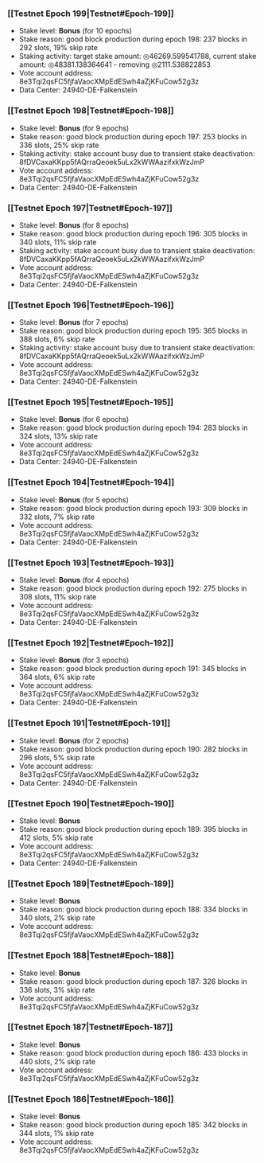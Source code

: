 ### [[Testnet Epoch 199|Testnet#Epoch-199]]
* Stake level: **Bonus** (for 10 epochs)
* Stake reason: good block production during epoch 198: 237 blocks in 292 slots, 19% skip rate
* Staking activity: target stake amount: ◎46269.599541788, current stake amount: ◎48381.138364641 - removing ◎2111.538822853
* Vote account address: 8e3Tqi2qsFC5fjfaVaocXMpEdESwh4aZjKFuCow52g3z
* Data Center: 24940-DE-Falkenstein
### [[Testnet Epoch 198|Testnet#Epoch-198]]
* Stake level: **Bonus** (for 9 epochs)
* Stake reason: good block production during epoch 197: 253 blocks in 336 slots, 25% skip rate
* Staking activity: stake account busy due to transient stake deactivation: 8fDVCaxaKKpp5fAQrraQeoek5uLx2kWWAazifxkWzJmP
* Vote account address: 8e3Tqi2qsFC5fjfaVaocXMpEdESwh4aZjKFuCow52g3z
* Data Center: 24940-DE-Falkenstein
### [[Testnet Epoch 197|Testnet#Epoch-197]]
* Stake level: **Bonus** (for 8 epochs)
* Stake reason: good block production during epoch 196: 305 blocks in 340 slots, 11% skip rate
* Staking activity: stake account busy due to transient stake deactivation: 8fDVCaxaKKpp5fAQrraQeoek5uLx2kWWAazifxkWzJmP
* Vote account address: 8e3Tqi2qsFC5fjfaVaocXMpEdESwh4aZjKFuCow52g3z
* Data Center: 24940-DE-Falkenstein
### [[Testnet Epoch 196|Testnet#Epoch-196]]
* Stake level: **Bonus** (for 7 epochs)
* Stake reason: good block production during epoch 195: 365 blocks in 388 slots, 6% skip rate
* Staking activity: stake account busy due to transient stake deactivation: 8fDVCaxaKKpp5fAQrraQeoek5uLx2kWWAazifxkWzJmP
* Vote account address: 8e3Tqi2qsFC5fjfaVaocXMpEdESwh4aZjKFuCow52g3z
* Data Center: 24940-DE-Falkenstein
### [[Testnet Epoch 195|Testnet#Epoch-195]]
* Stake level: **Bonus** (for 6 epochs)
* Stake reason: good block production during epoch 194: 283 blocks in 324 slots, 13% skip rate
* Vote account address: 8e3Tqi2qsFC5fjfaVaocXMpEdESwh4aZjKFuCow52g3z
* Data Center: 24940-DE-Falkenstein
### [[Testnet Epoch 194|Testnet#Epoch-194]]
* Stake level: **Bonus** (for 5 epochs)
* Stake reason: good block production during epoch 193: 309 blocks in 332 slots, 7% skip rate
* Vote account address: 8e3Tqi2qsFC5fjfaVaocXMpEdESwh4aZjKFuCow52g3z
* Data Center: 24940-DE-Falkenstein
### [[Testnet Epoch 193|Testnet#Epoch-193]]
* Stake level: **Bonus** (for 4 epochs)
* Stake reason: good block production during epoch 192: 275 blocks in 308 slots, 11% skip rate
* Vote account address: 8e3Tqi2qsFC5fjfaVaocXMpEdESwh4aZjKFuCow52g3z
* Data Center: 24940-DE-Falkenstein
### [[Testnet Epoch 192|Testnet#Epoch-192]]
* Stake level: **Bonus** (for 3 epochs)
* Stake reason: good block production during epoch 191: 345 blocks in 364 slots, 6% skip rate
* Vote account address: 8e3Tqi2qsFC5fjfaVaocXMpEdESwh4aZjKFuCow52g3z
* Data Center: 24940-DE-Falkenstein
### [[Testnet Epoch 191|Testnet#Epoch-191]]
* Stake level: **Bonus** (for 2 epochs)
* Stake reason: good block production during epoch 190: 282 blocks in 296 slots, 5% skip rate
* Vote account address: 8e3Tqi2qsFC5fjfaVaocXMpEdESwh4aZjKFuCow52g3z
* Data Center: 24940-DE-Falkenstein
### [[Testnet Epoch 190|Testnet#Epoch-190]]
* Stake level: **Bonus**
* Stake reason: good block production during epoch 189: 395 blocks in 412 slots, 5% skip rate
* Vote account address: 8e3Tqi2qsFC5fjfaVaocXMpEdESwh4aZjKFuCow52g3z
* Data Center: 24940-DE-Falkenstein
### [[Testnet Epoch 189|Testnet#Epoch-189]]
* Stake level: **Bonus**
* Stake reason: good block production during epoch 188: 334 blocks in 340 slots, 2% skip rate
* Vote account address: 8e3Tqi2qsFC5fjfaVaocXMpEdESwh4aZjKFuCow52g3z
### [[Testnet Epoch 188|Testnet#Epoch-188]]
* Stake level: **Bonus**
* Stake reason: good block production during epoch 187: 326 blocks in 336 slots, 3% skip rate
* Vote account address: 8e3Tqi2qsFC5fjfaVaocXMpEdESwh4aZjKFuCow52g3z
### [[Testnet Epoch 187|Testnet#Epoch-187]]
* Stake level: **Bonus**
* Stake reason: good block production during epoch 186: 433 blocks in 440 slots, 2% skip rate
* Vote account address: 8e3Tqi2qsFC5fjfaVaocXMpEdESwh4aZjKFuCow52g3z
### [[Testnet Epoch 186|Testnet#Epoch-186]]
* Stake level: **Bonus**
* Stake reason: good block production during epoch 185: 342 blocks in 344 slots, 1% skip rate
* Vote account address: 8e3Tqi2qsFC5fjfaVaocXMpEdESwh4aZjKFuCow52g3z